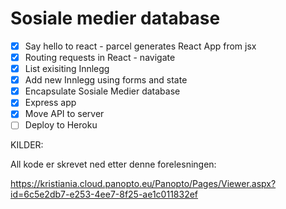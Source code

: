 # Sosiale medier database 

* [x] Say hello to react - parcel generates React App from jsx
* [x] Routing requests in React - navigate
* [x] List exisiting Innlegg
* [x] Add new Innlegg using forms and state
* [x] Encapsulate Sosiale Medier database
* [x] Express app
* [x] Move API to server
* [ ] Deploy to Heroku

KILDER:

All kode er skrevet ned etter denne forelesningen:

https://kristiania.cloud.panopto.eu/Panopto/Pages/Viewer.aspx?id=6c5e2db7-e253-4ee7-8f25-ae1c011832ef



